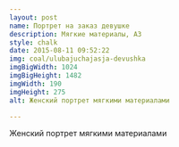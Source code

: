 ```yaml
---
layout: post
name: Портрет на заказ девушке
description: Мягкие материалы, А3
style: chalk
date: 2015-08-11 09:52:22
img: coal/ulubajuchajasja-devushka
imgBigWidth: 1024
imgBigHeight: 1482
imgWidth: 190
imgHeight: 275
alt: Женский портрет мягкими материалами

---
```


Женский портрет мягкими материалами